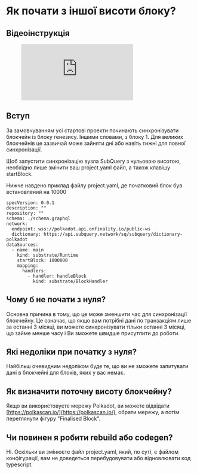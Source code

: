 # Як почати з іншої висоти блоку?

## Відеоінструкція

<figure class="video_container">
  <iframe src="https://www.youtube.com/embed/ZiNSXDMHmBk" frameborder="0" allowfullscreen="true"></iframe>
</figure>

## Вступ

За замовчуванням усі стартові проекти починають синхронізувати блокчейн із блоку генезису. Іншими словами, з блоку 1. Для великих блокчейнів це зазвичай може зайняти дні або навіть тижні для повної синхронізації.

Щоб запустити синхронізацію вузла SubQuery з нульовою висотою, необхідно лише змінити ваш project.yaml файл, а також клавішу startBlock.

Нижче навдено приклад файлу project.yaml, де початковий блок був встановлений на 10000

```shell
specVersion: 0.0.1
description: ""
repository: ""
schema: ./schema.graphql
network:
  endpoint: wss://polkadot.api.onfinality.io/public-ws
  dictionary: https://api.subquery.network/sq/subquery/dictionary-polkadot
dataSources:
  - name: main
    kind: substrate/Runtime
    startBlock: 1000000
    mapping:
      handlers:
        - handler: handleBlock
          kind: substrate/BlockHandler
```

## Чому б не почати з нуля?

Основна причина в тому, що це може зменшити час для синхронізації блокчейну. Це означає, що якщо вам потрібні дані по транзакціям лише за останні 3 місяці, ви можете синхронізувати тільки останні 3 місяці, що займе менше часу і Ви зможете швидше присутпити до роботи.

## Які недоліки при початку з нуля?

Найбільш очевидним недоліком буде те, що ви не зможете запитувати дані в блокчейні для блоків, яких у вас немає.

## Як визначити поточну висоту блокчейну?

Якщо ви використовуєте мережу Polkadot, ви можете відвідати [https://polkascan.io/](https://polkascan.io/), обрати мережу, а потім переглянути фігуру "Finalised Block".

## Чи повинен я робити rebuild або codegen?

Ні. Оскільки ви змінюєте файл project.yaml, який, по суті, є файлом конфігурації, вам не доведеться перебудовувати або відновлювати код typescript.
